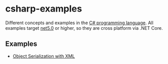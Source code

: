 # csharp-examples

Different concepts and examples in the [C# programming language](https://docs.microsoft.com/en-us/dotnet/csharp/). All examples target [net5.0](https://docs.microsoft.com/en-us/dotnet/standard/frameworks) or higher, so they are cross platform via .NET Core.

## Examples

- [Object Serialization with XML](./serialization-xml/Program.cs)